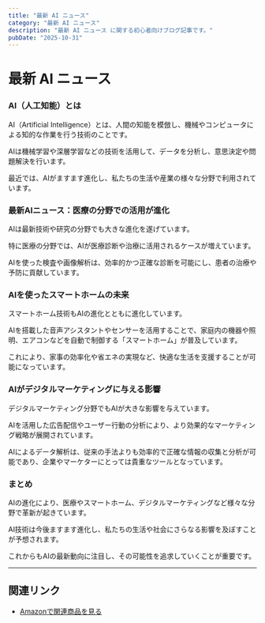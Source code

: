 ```yaml
---
title: "最新 AI ニュース"
category: "最新 AI ニュース"
description: "最新 AI ニュース に関する初心者向けブログ記事です。"
pubDate: "2025-10-31"
---
```


# 最新 AI ニュース

### AI（人工知能）とは
AI（Artificial Intelligence）とは、人間の知能を模倣し、機械やコンピュータによる知的な作業を行う技術のことです。

AIは機械学習や深層学習などの技術を活用して、データを分析し、意思決定や問題解決を行います。

最近では、AIがますます進化し、私たちの生活や産業の様々な分野で利用されています。



### 最新AIニュース：医療の分野での活用が進化
AIは最新技術や研究の分野でも大きな進化を遂げています。

特に医療の分野では、AIが医療診断や治療に活用されるケースが増えています。

AIを使った検査や画像解析は、効率的かつ正確な診断を可能にし、患者の治療や予防に貢献しています。



### AIを使ったスマートホームの未来
スマートホーム技術もAIの進化とともに進化しています。

AIを搭載した音声アシスタントやセンサーを活用することで、家庭内の機器や照明、エアコンなどを自動で制御する「スマートホーム」が普及しています。

これにより、家事の効率化や省エネの実現など、快適な生活を支援することが可能になっています。



### AIがデジタルマーケティングに与える影響
デジタルマーケティング分野でもAIが大きな影響を与えています。

AIを活用した広告配信やユーザー行動の分析により、より効果的なマーケティング戦略が展開されています。

AIによるデータ解析は、従来の手法よりも効率的で正確な情報の収集と分析が可能であり、企業やマーケターにとっては貴重なツールとなっています。



### まとめ
AIの進化により、医療やスマートホーム、デジタルマーケティングなど様々な分野で革新が起きています。

AI技術は今後ますます進化し、私たちの生活や社会にさらなる影響を及ぼすことが予想されます。

これからもAIの最新動向に注目し、その可能性を追求していくことが重要です。



---

## 関連リンク

- [Amazonで関連商品を見る](https://www.amazon.co.jp/s?k=%E6%9C%80%E6%96%B0+AI+%E3%83%8B%E3%83%A5%E3%83%BC%E3%82%B9&tag=autowritehubai-22)
